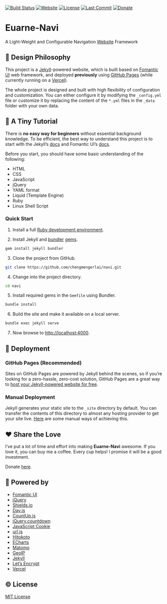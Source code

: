 [![Build Status](https://app.travis-ci.com/chengmengerlai/navi.svg)][travis-ci]
[![Website](https://img.shields.io/website-up-down-green-red/https/navi.euarne.com.svg)][website]
[![License](https://img.shields.io/github/license/chengmengerlai/navi.svg)][license]
[![Last Commit](https://img.shields.io/github/last-commit/chengmengerlai/navi.svg)][commit]
[![Donate](https://img.shields.io/badge/Donate-Coffee-A5673F.svg)][donate]

# Euarne-Navi
A Light-Weight and Configurable Navigation [Website][website] Framework

## :triangular_ruler: Design Philosophy
This project is a [Jekyll][jekyll]-powered website, which is built based on [Fomantic UI][fomantic] web framework, and deployed **previously** using [GitHub Pages][github-pages] (while currently running on a [Vercel][vercel]).

The whole project is designed and built with high flexibility of configuration and customization.
You can either configure it by modifying the `_config.yml` file or customize it by replacing the content of the `*.yml` files in the `_data` folder with your own data.

## :book: A Tiny Tutorial
There is **no easy way for beginners** without essential background knowledge.
To be efficient, the best way to understand this project is to start with the Jekyll&rsquo;s [docs][jekyll-doc] and Fomantic UI&rsquo;s [docs][fomantic-doc].

Before you start, you should have some basic understanding of the following:

- HTML
- CSS
- JavaScript
- jQuery
- YAML format
- Liquid (Template Engine)
- Ruby
- Linux Shell Script

### Quick Start

1. Install a full [Ruby development environment][jekyll-installation].

2. Install Jekyll and [bundler][jekyll-ruby-101-bundler] [gems][jekyll-ruby-101-gems].

```sh
gem install jekyll bundler
```

3. Clone the project from GitHub.

```sh
git clone https://github.com/chengmengerlai/navi.git
```

4. Change into the project directory.

```sh
cd navi
```

5. Install required gems in the `Gemfile` using Bundler.

```sh
bundle install
```

6. Build the site and make it available on a local server.

```sh
bundle exec jekyll serve
```

7. Now browse to [http://localhost:4000][localhost-4000].

## :construction: Deployment

### GitHub Pages (Recommended)
Sites on GitHub Pages are powered by Jekyll behind the scenes, so if you&rsquo;re looking for a zero-hassle, zero-cost solution, GitHub Pages are a great way to [host your Jekyll-powered website for free][jekyll-gihub-pages].

### Manual Deployment
Jekyll generates your static site to the `_site` directory by default. You can transfer the contents of this directory to almost any hosting provider to get your site live.
[Here][jekyll-manual-deployment] are some manual ways of achieving this.

## :hearts: Share the Love
I&rsquo;ve put a lot of time and effort into making **Euarne-Navi** awesome.
If you love it, you can buy me a coffee.
Every cup helps!
I promise it will be a good investment.

Donate [here][donate].

## :rocket: Powered by
- [Fomantic UI][fomantic]
- [jQuery][jquery]
- [Shields.io][shields]
- [Day.js][day]
- [CountUp.js][countup]
- [jQuery.countdown][countdown]
- [JavaScript Cookie][js-cookie]
- [url.js][js-url]
- [Hitokoto][hitokoto]
- [ECharts][echarts]
- [Matomo][matomo]
- [GeoIP][geoip]
- [Jekyll][jekyll]
- [Let&rsquo;s Encrypt][letsencrypt]
- [Vercel][vercel]

## :copyright: License
[MIT License][license]

[travis-ci]: https://app.euarne.com/chengmengerlai/navi "Travis CI"
[website]: https://navi.euarne.com/ "Website"
[license]: https://github.com/chengmengerlai/navi/blob/master/LICENSE "License"
[commit]: https://github.com/chengmengerlai/navi/commits/master "Last Commit"
[donate]: https://navi.euarne.com/donate/ "Donate"

[fomantic]: https://fomantic-ui.com/ "Fomantic UI"
[fomantic-doc]: https://fomantic-ui.com/introduction/getting-started.html "Fomantic UI Docs"
[jquery]: https://jquery.com/ "jQuery"
[shields]: https://shields.io/ "Shields.io"
[day]: https://github.com/iamkun/dayjs "Day.js"
[countup]: https://inorganik.github.io/countUp.js/ "CountUp.js"
[countdown]: https://hilios.github.io/jQuery.countdown/ "The Final Countdown plugin for jQuery"
[js-cookie]: https://github.com/js-cookie/js-cookie "JavaScript Cookie"
[js-url]: https://github.com/websanova/js-url "url.js"
[hitokoto]: https://hitokoto.cn/api "Hitokoto"
[echarts]: https://echarts.apache.org/ "ECharts"
[matomo]: https://matomo.org/ "Matomo"
[geoip]: https://www.maxmind.com/ "GeoIP"
[jekyll]: https://jekyllrb.com/ "Jekyll"
[jekyll-doc]: https://jekyllrb.com/docs/home/ "Jekyll Docs"
[jekyll-installation]: https://jekyllrb.com/docs/installation/ "Jekyll Installation"
[jekyll-gihub-pages]: https://jekyllrb.com/docs/github-pages/ "Jekyll GitHub Pages"
[jekyll-manual-deployment]: https://jekyllrb.com/docs/deployment/manual/ "Jekyll Manual Deployment"
[jekyll-ruby-101-gems]: https://jekyllrb.com/docs/ruby-101/#gems "Jekyll Ruby 101 Gems"
[jekyll-ruby-101-bundler]: https://jekyllrb.com/docs/ruby-101/#bundler "Jekyll Ruby 101 Bundler"
[localhost-4000]: http://localhost:4000 "Local Host (Port: 4000)"
[github-pages]: https://pages.github.com/ "GitHub Pages"
[letsencrypt]: https://letsencrypt.org/ "Let&rsquo;s Encrypt"
[vercel]: https://www.vercel.com/ "Vercel"
